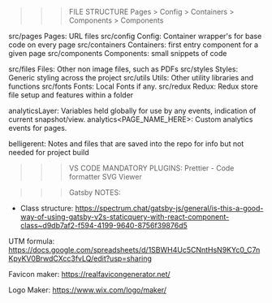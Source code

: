 >>> FILE STRUCTURE
Pages > Config > Containers > Components > Components

src/pages Pages: URL files
src/config Config: Container wrapper's for base code on every page
src/containers Containers: first entry component for a given page
src/components Components: small snippets of code

src/files Files: Other non image files, such as PDFs
src/styles Styles: Generic styling across the project
src/utils Utils: Other utility libraries and functions
src/fonts Fonts: Local Fonts if any.
src/redux Redux: Redux store file setup and features within a folder

analyticsLayer: Variables held globally for use by any events, indication of current snapshot/view.
analytics<PAGE_NAME_HERE>: Custom analytics events for pages.

belligerent: Notes and files that are saved into the repo for info but not needed for project build



>>> VS CODE MANDATORY PLUGINS:
Prettier - Code formatter
SVG Viewer



>>> Gatsby NOTES:
- Class structure:
https://spectrum.chat/gatsby-js/general/is-this-a-good-way-of-using-gatsby-v2s-staticquery-with-react-component-class~d9db7af2-f594-4199-9640-8756f39876d5

UTM formula:
https://docs.google.com/spreadsheets/d/1SBWH4Uc5CNntHsN9KYc0_C7nKpyKV0BrwdCXcc3fvLQ/edit?usp=sharing

Favicon maker:
https://realfavicongenerator.net/

Logo Maker:
https://www.wix.com/logo/maker/




